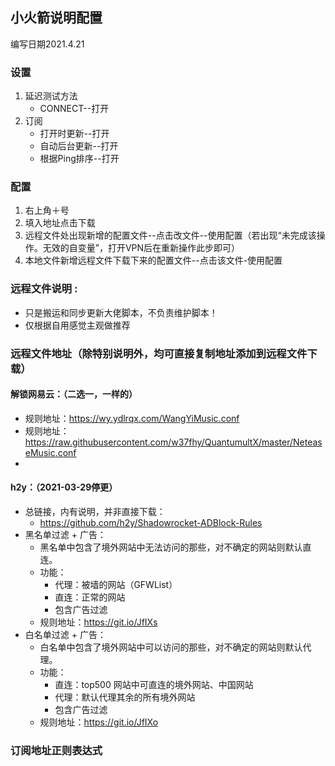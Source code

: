## 小火箭说明配置
编写日期2021.4.21
### 设置
1. 延迟测试方法
    - CONNECT--打开
2. 订阅
      - 打开时更新--打开
      - 自动后台更新--打开
      - 根据Ping排序--打开
  
### 配置
1. 右上角＋号
2. 填入地址点击下载
3. 远程文件处出现新增的配置文件--点击改文件--使用配置（若出现“未完成该操作。无效的自变量”，打开VPN后在重新操作此步即可）
4. 本地文件新增远程文件下载下来的配置文件--点击该文件-使用配置

### 远程文件说明 :
- 只是搬运和同步更新大佬脚本，不负责维护脚本！
- 仅根据自用感觉主观做推荐

### 远程文件地址（除特别说明外，均可直接复制地址添加到远程文件下载）

#### 解锁网易云：（二选一，一样的）
- 规则地址：https://wy.ydlrqx.com/WangYiMusic.conf
- 规则地址：https://raw.githubusercontent.com/w37fhy/QuantumultX/master/NeteaseMusic.conf
- 
#### h2y：（2021-03-29停更）
 - 总链接，内有说明，并非直接下载：
     - https://github.com/h2y/Shadowrocket-ADBlock-Rules
 - 黑名单过滤 + 广告：
     - 黑名单中包含了境外网站中无法访问的那些，对不确定的网站则默认直连。
     - 功能：
         - 代理：被墙的网站（GFWList）
         - 直连：正常的网站
         - 包含广告过滤
     - 规则地址：https://git.io/JfIXs
 - 白名单过滤 + 广告：
     - 白名单中包含了境外网站中可以访问的那些，对不确定的网站则默认代理。
     - 功能：
         - 直连：top500 网站中可直连的境外网站、中国网站
         - 代理：默认代理其余的所有境外网站
         - 包含广告过滤
     - 规则地址：https://git.io/JfIXo
 
### 订阅地址正则表达式

